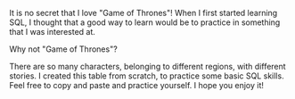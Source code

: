 It is no secret that I love "Game of Thrones"! When I first started learning SQL, I thought that a good way to learn would be to practice in something that I was interested at.

Why not "Game of Thrones"?

There are so many characters, belonging to different regions, with different stories. I created this table from scratch, to practice some basic SQL skills. Feel free to copy and paste and practice yourself. I hope you enjoy it!

